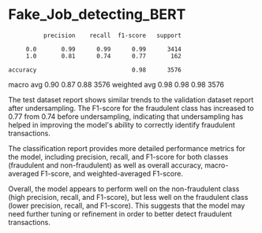 # Fake_Job_detecting_BERT


              precision    recall  f1-score   support

         0.0       0.99      0.99      0.99      3414
         1.0       0.81      0.74      0.77       162

    accuracy                           0.98      3576
   macro avg       0.90      0.87      0.88      3576
weighted avg       0.98      0.98      0.98      3576


The test dataset report shows similar trends to the validation dataset report after undersampling. The F1-score for the fraudulent class has increased to 0.77 from 0.74 before undersampling, indicating that undersampling has helped in improving the model's ability to correctly identify fraudulent transactions.

The classification report provides more detailed performance metrics for the model, including precision, recall, and F1-score for both classes (fraudulent and non-fraudulent) as well as overall accuracy, macro-averaged F1-score, and weighted-averaged F1-score.

Overall, the model appears to perform well on the non-fraudulent class (high precision, recall, and F1-score), but less well on the fraudulent class (lower precision, recall, and F1-score). This suggests that the model may need further tuning or refinement in order to better detect fraudulent transactions.
